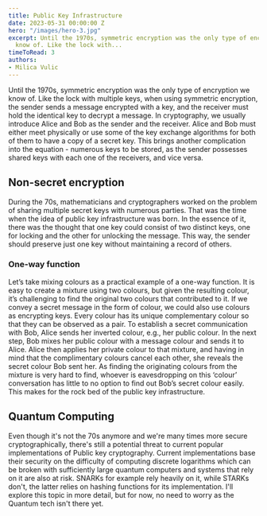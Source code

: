 ```yaml
---
title: Public Key Infrastructure
date: 2023-05-31 00:00:00 Z
hero: "/images/hero-3.jpg"
excerpt: Until the 1970s, symmetric encryption was the only type of encryption we
  know of. Like the lock with...
timeToRead: 3
authors:
- Milica Vulic
---
```


Until the 1970s, symmetric encryption was the only type of encryption we know of. Like the lock with multiple keys, when using symmetric encryption, the sender sends a message encrypted with a key, and the receiver must hold the identical key to decrypt a message. In cryptography, we usually introduce Alice and Bob as the sender and the receiver. Alice and Bob must either meet physically or use some of the key exchange algorithms for both of them to have a copy of a secret key. This brings another complication into the equation - numerous keys to be stored, as the sender possesses shared keys with each one of the receivers, and vice versa.

## Non-secret encryption

During the 70s, mathematicians and cryptographers worked on the problem of sharing multiple secret keys with numerous parties. That was the time when the idea of public key infrastructure was born. In the essence of it, there was the thought that one key could consist of two distinct keys, one for locking and the other for unlocking the message. This way, the sender should preserve just one key without maintaining a record of others.

### One-way function

Let’s take mixing colours as a practical example of a one-way function. It is easy to create a mixture using two colours, but given the resulting colour, it’s challenging to find the original two colours that contributed to it. If we convey a secret message in the form of colour, we could also use colours as encrypting keys. Every colour has its unique complementary colour so that they can be observed as a pair. To establish a secret communication with Bob, Alice sends her inverted colour, e.g., her public colour. In the next step, Bob mixes her public colour with a message colour and sends it to Alice. Alice then applies her private colour to that mixture, and having in mind that the complimentary colours cancel each other, she reveals the secret colour Bob sent her. As finding the originating colours from the mixture is very hard to find, whoever is eavesdropping on this ‘colour’ conversation has little to no option to find out Bob’s secret colour easily. This makes for the rock bed of the public key infrastructure.

## Quantum Computing

Even though it's not the 70s anymore and we're many times more secure cryptographically, there's still a potential threat to current popular implementations of Public key cryptography. Current implementations base their security on the difficulty of computing discrete logarithms which can be broken with sufficiently large quantum computers and systems that rely on it are also at risk. SNARKs for example rely heavily on it, while STARKs don't, the latter relies on hashing functions for its implementation. I'll explore this topic in more detail, but for now, no need to worry as the Quantum tech isn't there yet.

